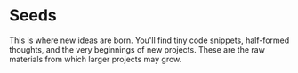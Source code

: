 # Seeds

This is where new ideas are born. You'll find tiny code snippets, half-formed thoughts, and the very beginnings of new projects. These are the raw materials from which larger projects may grow.